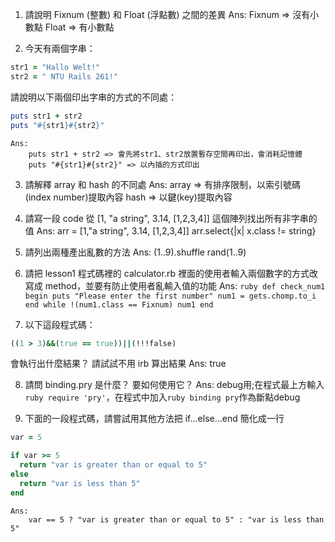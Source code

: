 1. 請說明 Fixnum (整數) 和 Float (浮點數) 之間的差異
	Ans:
		Fixnum => 沒有小數點
		Float => 有小數點

2. 今天有兩個字串：
  ```ruby 
  str1 = "Hallo Welt!" 
  str2 = " NTU Rails 261!"
  ```
請說明以下兩個印出字串的方式的不同處：
  ```ruby
  puts str1 + str2
  puts "#{str1}#{str2}"
  ```
	Ans:
		puts str1 + str2 => 會先將str1、str2放置暫存空間再印出，會消耗記憶體
		puts "#{str1}#{str2}" => 以內插的方式印出

3. 請解釋 array 和 hash 的不同處
	Ans:
		array => 有排序限制，以索引號碼(index number)提取內容
		hash  => 以鍵(key)提取內容

4. 請寫一段 code 從 [1, "a string", 3.14, [1,2,3,4]] 這個陣列找出所有非字串的值
	Ans:
		arr = [1,"a string", 3.14, [1,2,3,4]]
		arr.select{|x| x.class != string}
		
5. 請列出兩種產出亂數的方法
	Ans:
		(1..9).shuffle
		rand(1..9)

6. 請把 lesson1 程式碼裡的 calculator.rb 裡面的使用者輸入兩個數字的方式改寫成 method，並要有防止使用者亂輸入值的功能
	Ans:
		```ruby
			def check_num1
				begin
					puts "Please enter the first number"
					num1 = gets.chomp.to_i
				end while !(num1.class == Fixnum)
				num1
			end
		```

7. 以下這段程式碼：
  ```ruby
  ((1 > 3)&&(true == true))||(!!!false)
  ```
  會執行出什麼結果？ 請試試不用 irb 算出結果
  	Ans:
		true		

8. 請問 binding.pry 是什麼？ 要如何使用它？
	Ans:
		debug用;在程式最上方輸入```ruby require 'pry'```，在程式中加入```ruby binding pry```作為斷點debug

9. 下面的一段程式碼，請嘗試用其他方法把 if...else...end 簡化成一行

  ```ruby
  var = 5

  if var >= 5
  	return "var is greater than or equal to 5"
  else
  	return "var is less than 5"
  end
  ```
 	Ans:
		var == 5 ? "var is greater than or equal to 5" : "var is less than 5"


